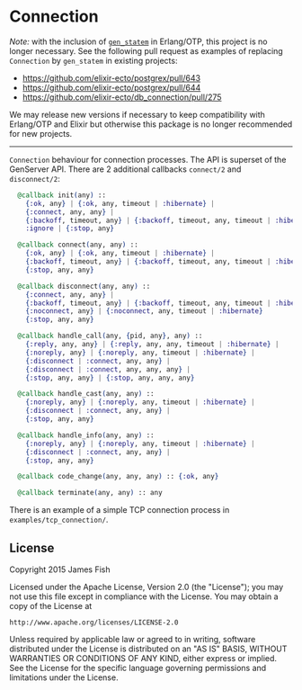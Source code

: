 # Connection

*Note:* with the inclusion of [`gen_statem`](https://www.erlang.org/doc/man/gen_statem.html)
in Erlang/OTP, this project is no longer necessary. See the following pull request as examples
of replacing `Connection` by `gen_statem` in existing projects:

  * https://github.com/elixir-ecto/postgrex/pull/643
  * https://github.com/elixir-ecto/postgrex/pull/644
  * https://github.com/elixir-ecto/db_connection/pull/275

We may release new versions if necessary to keep compatibility with Erlang/OTP and
Elixir but otherwise this package is no longer recommended for new projects.

---

`Connection` behaviour for connection processes. The API is superset of the
GenServer API. There are 2 additional callbacks `connect/2` and `disconnect/2`:

```elixir
  @callback init(any) ::
    {:ok, any} | {:ok, any, timeout | :hibernate} |
    {:connect, any, any} |
    {:backoff, timeout, any} | {:backoff, timeout, any, timeout | :hibernate} |
    :ignore | {:stop, any}

  @callback connect(any, any) ::
    {:ok, any} | {:ok, any, timeout | :hibernate} |
    {:backoff, timeout, any} | {:backoff, timeout, any, timeout | :hibernate} |
    {:stop, any, any}

  @callback disconnect(any, any) ::
    {:connect, any, any} |
    {:backoff, timeout, any} | {:backoff, timeout, any, timeout | :hibernate} |
    {:noconnect, any} | {:noconnect, any, timeout | :hibernate}
    {:stop, any, any}

  @callback handle_call(any, {pid, any}, any) ::
    {:reply, any, any} | {:reply, any, any, timeout | :hibernate} |
    {:noreply, any} | {:noreply, any, timeout | :hibernate} |
    {:disconnect | :connect, any, any} |
    {:disconnect | :connect, any, any, any} |
    {:stop, any, any} | {:stop, any, any, any}

  @callback handle_cast(any, any) ::
    {:noreply, any} | {:noreply, any, timeout | :hibernate} |
    {:disconnect | :connect, any, any} |
    {:stop, any, any}

  @callback handle_info(any, any) ::
    {:noreply, any} | {:noreply, any, timeout | :hibernate} |
    {:disconnect | :connect, any, any} |
    {:stop, any, any}

  @callback code_change(any, any, any) :: {:ok, any}

  @callback terminate(any, any) :: any
```

There is an example of a simple TCP connection process in
`examples/tcp_connection/`.


## License

Copyright 2015 James Fish

Licensed under the Apache License, Version 2.0 (the "License");
you may not use this file except in compliance with the License.
You may obtain a copy of the License at

    http://www.apache.org/licenses/LICENSE-2.0

Unless required by applicable law or agreed to in writing, software
distributed under the License is distributed on an "AS IS" BASIS,
WITHOUT WARRANTIES OR CONDITIONS OF ANY KIND, either express or implied.
See the License for the specific language governing permissions and
limitations under the License.
